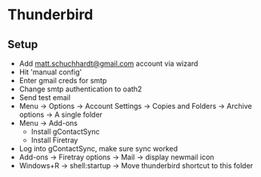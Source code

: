 Thunderbird
===========

Setup
-----

- Add matt.schuchhardt@gmail.com account via wizard
- Hit 'manual config'
- Enter gmail creds for smtp
- Change smtp authentication to oath2
- Send test email
- Menu -> Options -> Account Settings -> Copies and Folders -> Archive options -> A single folder
- Menu -> Add-ons
    - Install gContactSync
    - Install Firetray
- Log into gContactSync, make sure sync worked
- Add-ons -> Firetray options -> Mail -> display newmail icon
- Windows+R -> shell:startup -> Move thunderbird shortcut to this folder

